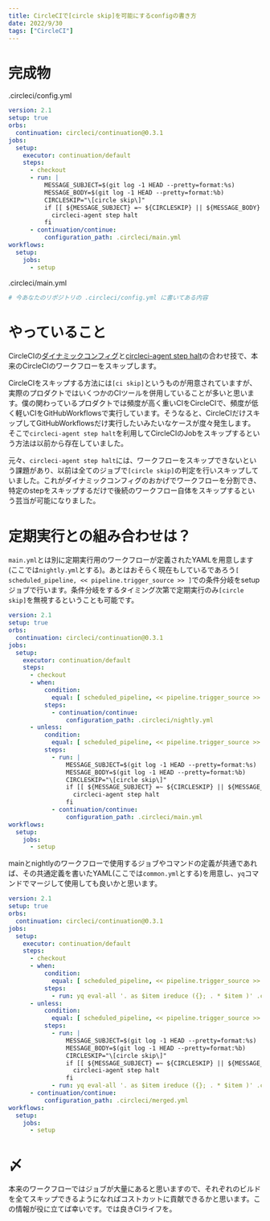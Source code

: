 ```yaml
---
title: CircleCIで[circle skip]を可能にするconfigの書き方
date: 2022/9/30
tags: ["CircleCI"]
---
```


# 完成物

.circleci/config.yml
```yml
version: 2.1
setup: true
orbs:
  continuation: circleci/continuation@0.3.1
jobs:
  setup:
    executor: continuation/default
    steps:
      - checkout
      - run: |
          MESSAGE_SUBJECT=$(git log -1 HEAD --pretty=format:%s)
          MESSAGE_BODY=$(git log -1 HEAD --pretty=format:%b)
          CIRCLESKIP="\[circle skip\]"
          if [[ ${MESSAGE_SUBJECT} =~ ${CIRCLESKIP} || ${MESSAGE_BODY} =~ ${CIRCLESKIP} ]]; then
            circleci-agent step halt
          fi
      - continuation/continue:
          configuration_path: .circleci/main.yml
workflows:
  setup:
    jobs:
      - setup
```
.circleci/main.yml
```yml
# 今あなたのリポジトリの .circleci/config.yml に書いてある内容
```

# やっていること

CircleCIの[ダイナミックコンフィグ](https://circleci.com/docs/ja/dynamic-config)と[circleci-agent step halt](https://circleci.com/docs/ja/configuration-reference#ending-a-job-from-within-a-step)の合わせ技で、本来のCircleCIのワークフローをスキップします。

CircleCIをスキップする方法には`[ci skip]`というものが用意されていますが、実際のプロダクトではいくつかのCIツールを併用していることが多いと思います。僕の関わっているプロダクトでは頻度が高く重いCIをCircleCIで、頻度が低く軽いCIをGitHubWorkflowsで実行しています。そうなると、CircleCIだけスキップしてGitHubWorkflowsだけ実行したいみたいなケースが度々発生します。そこで`circleci-agent step halt`を利用してCircleCIのJobをスキップするという方法は以前から存在していました。

元々、`circleci-agent step halt`には、ワークフローをスキップできないという課題があり、以前は全てのジョブで`[circle skip]`の判定を行いスキップしていました。これがダイナミックコンフィグのおかげでワークフローを分割でき、特定のstepをスキップするだけで後続のワークフロー自体をスキップするという芸当が可能になりました。

# 定期実行との組み合わせは？

`main.yml`とは別に定期実行用のワークフローが定義されたYAMLを用意します(ここでは`nightly.yml`とする)。あとはおそらく現在もしているであろう`[ scheduled_pipeline, << pipeline.trigger_source >> ]`での条件分岐をsetupジョブで行います。条件分岐をするタイミング次第で定期実行のみ`[circle skip]`を無視するということも可能です。

```yml
version: 2.1
setup: true
orbs:
  continuation: circleci/continuation@0.3.1
jobs:
  setup:
    executor: continuation/default
    steps:
      - checkout
      - when:
          condition:
            equal: [ scheduled_pipeline, << pipeline.trigger_source >> ]
          steps:
            - continuation/continue:
                configuration_path: .circleci/nightly.yml
      - unless:
          condition:
            equal: [ scheduled_pipeline, << pipeline.trigger_source >> ]
          steps:
            - run: |
                MESSAGE_SUBJECT=$(git log -1 HEAD --pretty=format:%s)
                MESSAGE_BODY=$(git log -1 HEAD --pretty=format:%b)
                CIRCLESKIP="\[circle skip\]"
                if [[ ${MESSAGE_SUBJECT} =~ ${CIRCLESKIP} || ${MESSAGE_BODY} =~ ${CIRCLESKIP} ]]; then
                  circleci-agent step halt
                fi
            - continuation/continue:
                configuration_path: .circleci/main.yml
workflows:
  setup:
    jobs:
      - setup
```

mainとnightlyのワークフローで使用するジョブやコマンドの定義が共通であれば、その共通定義を書いたYAML(ここでは`common.yml`とする)を用意し、`yq`コマンドでマージして使用しても良いかと思います。

```yml
version: 2.1
setup: true
orbs:
  continuation: circleci/continuation@0.3.1
jobs:
  setup:
    executor: continuation/default
    steps:
      - checkout
      - when:
          condition:
            equal: [ scheduled_pipeline, << pipeline.trigger_source >> ]
          steps:
            - run: yq eval-all '. as $item ireduce ({}; . * $item )' .circleci/nightly.yml .circleci/common.yml > .circleci/merged.yml
      - unless:
          condition:
            equal: [ scheduled_pipeline, << pipeline.trigger_source >> ]
          steps:
            - run: |
                MESSAGE_SUBJECT=$(git log -1 HEAD --pretty=format:%s)
                MESSAGE_BODY=$(git log -1 HEAD --pretty=format:%b)
                CIRCLESKIP="\[circle skip\]"
                if [[ ${MESSAGE_SUBJECT} =~ ${CIRCLESKIP} || ${MESSAGE_BODY} =~ ${CIRCLESKIP} ]]; then
                  circleci-agent step halt
                fi
            - run: yq eval-all '. as $item ireduce ({}; . * $item )' .circleci/main.yml .circleci/common.yml > .circleci/merged.yml
      - continuation/continue:
          configuration_path: .circleci/merged.yml
workflows:
  setup:
    jobs:
      - setup
```

# 〆

本来のワークフローではジョブが大量にあると思いますので、それぞれのビルドを全てスキップできるようになればコストカットに貢献できるかと思います。この情報が役に立てば幸いです。では良きCIライフを。